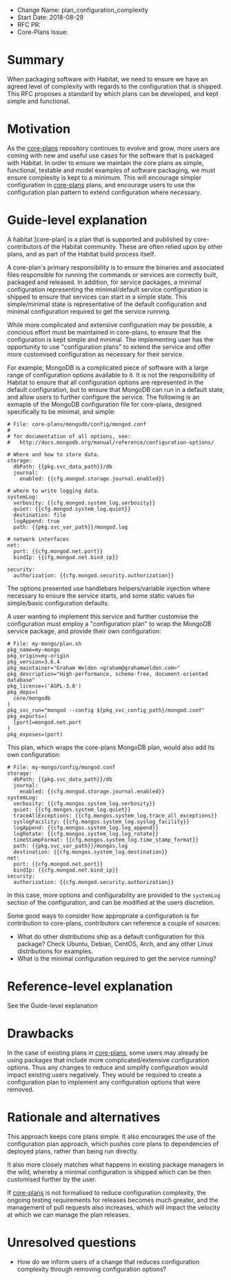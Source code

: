 - Change Name: plan_configuration_complexity
- Start Date: 2018-08-29
- RFC PR: 
- Core-Plans Issue: 

# Summary
[summary]: #summary

When packaging software with Habitat, we need to ensure we have an agreed level of complexity with regards to the configuration that is shipped. This RFC proposes a standard by which plans can be developed, and kept simple and functional.

# Motivation
[motivation]: #motivation

As the [core-plans][core-plans] repository continues to evolve and grow, more users are coming with new and useful use cases for the software that is packaged with Habitat. In order to ensure we maintain the core plans as simple, functional, testable and model examples of software packaging, we must ensure complexity is kept to a minimum. This will encourage simpler configuration in [core-plans][core-plans] plans, and encourage users to use the configuration plan pattern to extend configuration where necessary.

# Guide-level explanation
[guide-level-explanation]: #guide-level-explanation

A habitat [core-plan] is a plan that is supported and published by core-contributors of the Habitat community. These are often relied upon by other plans, and as part of the Habitat build process itself.

A core-plan's primary responsibility is to ensure the binaries and associated files responsible for running the commands or services are correctly built, packaged and released. In addition, for service packages, a minimal configuration representing the minimal/default service configuration is shipped to ensure that services can start in a simple state. This simple/minimal state is representative of the default configuration and minimal configuration required to get the service running.

While more complicated and extensive configuration may be possible, a concious effort must be maintained in core-plans, to ensure that the configuration is kept simple and minimal. The implementing user has the opportunity to use "configuration plans" to extend the service and offer more customised configuration as necessary for their service.

For example, MongoDB is a complicated piece of software with a large range of configuration options available to it. It is not the responsibility of Habitat to ensure that all configuration options are represented in the default configuration, but to ensure that MongoDB can run in a default state, and allow users to further configure the service. The following is an exmaple of the MongoDB configuration file for core-plans, designed specifically to be minimal, and simple:

```
# File: core-plans/mongodb/config/mongod.conf
#
# for documentation of all options, see:
#   http://docs.mongodb.org/manual/reference/configuration-options/

# Where and how to store data.
storage:
  dbPath: {{pkg.svc_data_path}}/db
  journal:
    enabled: {{cfg.mongod.storage.journal.enabled}}

# where to write logging data.
systemLog:
  verbosity: {{cfg.mongod.system_log.verbosity}}
  quiet: {{cfg.mongod.system_log.quiet}}
  destination: file
  logAppend: true
  path: {{pkg.svc_var_path}}/mongod.log

# network interfaces
net:
  port: {{cfg.mongod.net.port}}
  bindIp: {{cfg.mongod.net.bind_ip}}

security:
  authorization: {{cfg.mongod.security.authorization}}
```

The options presented use handlebars helpers/variable injection where necessary to ensure the service starts, and some static values for simple/basic configuration defaults.

A user wanting to implement this service and further customise the configuration must employ a "configuration plan" to wrap the MongoDB service package, and provide their own configuration:

```
# File: my-mongo/plan.sh
pkg_name=my-mongo
pkg_origin=my-origin
pkg_version=3.6.4
pkg_maintainer="Graham Weldon <graham@grahamweldon.com>"
pkg_description="High-performance, schema-free, document-oriented database"
pkg_license=('AGPL-3.0')
pkg_deps=(
  core/mongodb
)
pkg_svc_run="mongod --config ${pkg_svc_config_path}/mongod.conf"
pkg_exports=(
  [port]=mongod.net.port
)
pkg_exposes=(port)
```

This plan, which wraps the core-plans MongoDB plan, would also add its own configuration:

```
# File: my-mongo/config/mongod.conf
storage:
  dbPath: {{pkg.svc_data_path}}/db
  journal:
    enabled: {{cfg.mongod.storage.journal.enabled}}
systemLog:
  verbosity: {{cfg.mongos.system_log.verbosity}}	
  quiet: {{cfg.mongos.system_log.quiet}}	
  traceAllExceptions: {{cfg.mongos.system_log.trace_all_exceptions}}	
  syslogFacility: {{cfg.mongos.system_log.syslog_facility}}	
  logAppend: {{cfg.mongos.system_log.log_append}}	
  logRotate: {{cfg.mongos.system_log.log_rotate}}	
  timeStampFormat: {{cfg.mongos.system_log.time_stamp_format}}	
  path: {{pkg.svc_var_path}}/mongos.log	
  destination: {{cfg.mongos.system_log.destination}}
net:
  port: {{cfg.mongod.net.port}}
  bindIp: {{cfg.mongod.net.bind_ip}}
security:
  authorization: {{cfg.mongod.security.authorization}}
```

In this case, more options and configurability are provided to the `systemLog` section of the configuration, and can be modified at the users discretion.

Some good ways to consider how appropriate a configuration is for contribution to core-plans, contributors can reference a couple of sources:

* What do other distributions ship as a default configuration for this package? Check Ubuntu, Debian, CentOS, Arch, and any other Linux distributions for examples.
* What is the minimal configuration required to get the service running?

# Reference-level explanation
[reference-level-explanation]: #reference-level-explanation

See the Guide-level explanation

# Drawbacks
[drawbacks]: #drawbacks

In the case of existing plans in [core-plans][core-plans], some users may already be using packages that include more complicated/extensive configuration options. Thus any changes to reduce and simplify configuration would impact existing users negatively. They would be required to create a configuration plan to implement any configuration options that were removed.

# Rationale and alternatives
[alternatives]: #alternatives

This approach keeps core plans simple. It also encourages the use of the configuration plan approach, which pushes core plans to dependencies of deployed plans, rather than being run directly.

It also more closely matches what happens in existing package managers in the wild, whereby a minimal configuration is shipped which can be then customised further by the user.

If [core-plans][core-plans] is not formalised to reduce configuration complexity, the ongoing testing requirements for releases becomes much greater, and the management of pull requests also increases, which will impact the velocity at which we can manage the plan releases.

# Unresolved questions
[unresolved]: #unresolved-questions

- How do we inform users of a change that reduces configuration complexity through removing configuration options?

[core-plans]: https://github.com/habitat-sh/core-plans
